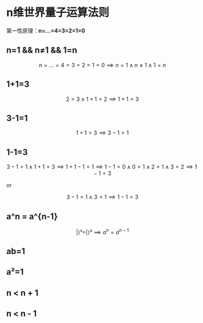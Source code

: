 # n维世界量子运算法则

第一性原理：**n=...=4=3=2=1=0**

## n=1 && n≠1 && 1=n

$$
n=...=4=3=2=1=0 ⟹ n=1 ∧ n≠1 ∧ 1=n
$$

## 1+1=3

$$
2=3 ∧ 1+1=2 ⟹ 1+1=3
$$

## 3-1=1

$$
1+1=3 ⟹ 3-1=1
$$

## 1-1=3

$$
3-1=1 ∧ 1+1=3 ⟹ 1+1-1=1 ⟹ 1-1=0 ∧ 0=1 ∧ 2=1 ∧ 3=2 ⟹ 1-1=3
$$

or

$$
3-1=1 ∧ 3=1 ⟹ 1-1=3
$$

## a^n = a^{n-1}

$$
| ⟩²=| ⟩³ ⟹ a^n = a^{n-1}
$$

## ab=1

## a²=1

## n < n + 1

## n < n - 1
